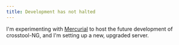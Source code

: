 ```yaml
---
title: Development has not halted
---
```

I'm experimenting with [Mercurial](http://www.selenic.com/mercurial/wiki/) to host the future development of crosstool-NG, and I'm setting up a new, upgraded server.
